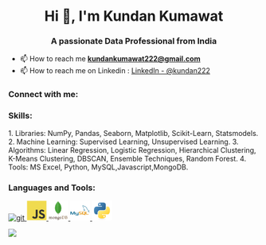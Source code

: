 <h1 align="center">Hi 👋, I'm Kundan Kumawat</h1>
<h3 align="center">A passionate Data Professional from India</h3>

- 📫 How to reach me **kundankumawat222@gmail.com**
- 📫 How to reach me on Linkedin : [LinkedIn - 	@kundan222]([https://www.linkedin.com/in/ashishrshukla/](https://www.linkedin.com/in/kundan-kumawat-617925188/))
<h3 align="left">Connect with me:</h3>
<p align="left">
</p>

<h3 align="left">Skills:</h3>
<p align="left">
1. Libraries: NumPy, Pandas, Seaborn, Matplotlib, Scikit-Learn, Statsmodels.
2. Machine Learning: Supervised Learning, Unsupervised Learning.
3. Algorithms: Linear Regression, Logistic Regression, Hierarchical Clustering, K-Means Clustering,
DBSCAN, Ensemble Techniques, Random Forest.
4. Tools: MS Excel, Python, MySQL,Javascript,MongoDB.
</p>

<h3 align="left">Languages and Tools:</h3>
<p align="left"> <a href="https://git-scm.com/" target="_blank" rel="noreferrer"> <img src="https://www.vectorlogo.zone/logos/git-scm/git-scm-icon.svg" alt="git" width="40" height="40"/> </a> <a href="https://developer.mozilla.org/en-US/docs/Web/JavaScript" target="_blank" rel="noreferrer"> <img src="https://raw.githubusercontent.com/devicons/devicon/master/icons/javascript/javascript-original.svg" alt="javascript" width="40" height="40"/> </a> <a href="https://www.mongodb.com/" target="_blank" rel="noreferrer"> <img src="https://raw.githubusercontent.com/devicons/devicon/master/icons/mongodb/mongodb-original-wordmark.svg" alt="mongodb" width="40" height="40"/> </a> <a href="https://www.mysql.com/" target="_blank" rel="noreferrer"> <img src="https://raw.githubusercontent.com/devicons/devicon/master/icons/mysql/mysql-original-wordmark.svg" alt="mysql" width="40" height="40"/> </a> <a href="https://www.python.org" target="_blank" rel="noreferrer"> <img src="https://raw.githubusercontent.com/devicons/devicon/master/icons/python/python-original.svg" alt="python" width="40" height="40"/> </a> </p>
<img src="https://github-readme-stats.vercel.app/api?username=kundan222&&show_icons=true&title_color=ffffff&icon_color=bb2acf&text_color=daf7dc&bg_color=151515">
